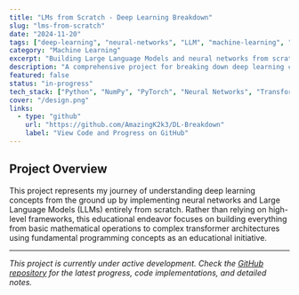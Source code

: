 ```yaml
---
title: "LMs from Scratch - Deep Learning Breakdown"
slug: "lms-from-scratch"
date: "2024-11-20"
tags: ["deep-learning", "neural-networks", "LLM", "machine-learning", "python", "from-scratch", "educational"]
category: "Machine Learning"
excerpt: "Building Large Language Models and neural networks from scratch to understand the fundamental concepts of deep learning through code and comprehensive notes."
description: "A comprehensive project for breaking down deep learning concepts including building my own LLM from scratch through code implementation and detailed notes. Currently under active development."
featured: false
status: "in-progress"
tech_stack: ["Python", "NumPy", "PyTorch", "Neural Networks", "Transformers", "Deep Learning"]
cover: "/design.png"
links:
  - type: "github"
    url: "https://github.com/AmazingK2k3/DL-Breakdown"
    label: "View Code and Progress on GitHub"
---
```


## Project Overview

This project represents my journey of understanding deep learning concepts from the ground up by implementing neural networks and Large Language Models (LLMs) entirely from scratch. Rather than relying on high-level frameworks, this educational endeavor focuses on building everything from basic mathematical operations to complex transformer architectures using fundamental programming concepts as an educational initiative.


---

*This project is currently under active development. Check the [GitHub repository](https://github.com/AmazingK2k3/DL-Breakdown) for the latest progress, code implementations, and detailed notes.*
